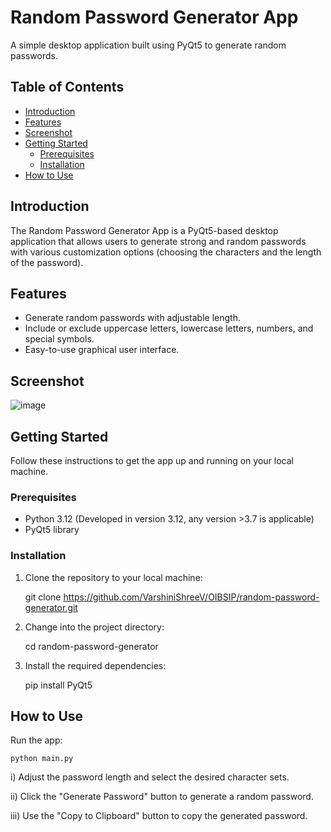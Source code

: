 # Random Password Generator App

A simple desktop application built using PyQt5 to generate random passwords.

## Table of Contents
  - [Introduction](#introduction)
  - [Features](#features)
  - [Screenshot](#screenshot)
  - [Getting Started](#getting-started)
    - [Prerequisites](#prerequisites)
    - [Installation](#installation)
  - [How to Use](#how-to-use)

## Introduction

The Random Password Generator App is a PyQt5-based desktop application that allows users to generate strong and random passwords with various customization options (choosing the characters and the length of the password).

## Features

- Generate random passwords with adjustable length.
- Include or exclude uppercase letters, lowercase letters, numbers, and special symbols.
- Easy-to-use graphical user interface.

## Screenshot

![image](https://github.com/VarshiniShreeV/OIBSIP/assets/117148310/2afa1624-ef8a-4f7e-a38d-5ec5183ce236)


## Getting Started

Follow these instructions to get the app up and running on your local machine.

### Prerequisites

- Python 3.12 (Developed in version 3.12, any version >3.7 is applicable)
- PyQt5 library

### Installation

1. Clone the repository to your local machine:

   git clone https://github.com/VarshiniShreeV/OIBSIP/random-password-generator.git

1. Change into the project directory:

    cd random-password-generator

2. Install the required dependencies:

    pip install PyQt5

## How to Use

Run the app:

    python main.py

i) Adjust the password length and select the desired character sets.

ii) Click the "Generate Password" button to generate a random password.

iii) Use the "Copy to Clipboard" button to copy the generated password.
